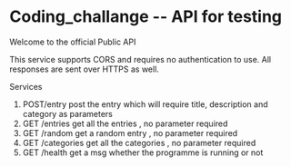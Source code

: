 # Coding_challange -- API for testing

Welcome to the official Public API

This service supports CORS and requires no authentication to use. All responses are sent over HTTPS as well.

Services
1. POST/entry
   post the entry which will require title, description and category as parameters
2. GET /entries
   get all the entries , no parameter required
3. GET /random 
   get a random entry , no parameter required
4. GET /categories
   get all the categories , no parameter required
5. GET /health
   get a msg whether the programme is running or not
